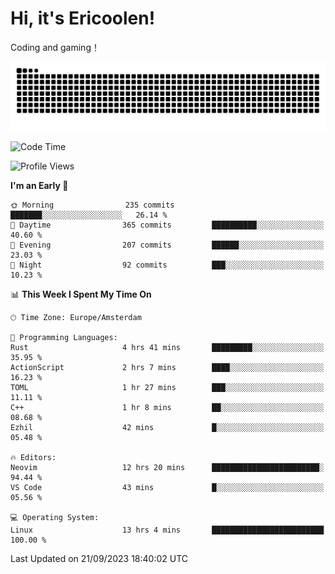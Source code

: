 # Hi, it's Ericoolen!
Coding and gaming！

<picture>
  <source media="(prefers-color-scheme: dark)" srcset="https://raw.githubusercontent.com/Eric-Song-Nop/Eric-Song-Nop/output/github-contribution-grid-snake-dark.svg">
  <source media="(prefers-color-scheme: light)" srcset="https://raw.githubusercontent.com/Eric-Song-Nop/Eric-Song-Nop/output/github-contribution-grid-snake.svg">
  <img alt="github contribution grid snake animation" src="https://raw.githubusercontent.com/Eric-Song-Nop/Eric-Song-Nop/output/github-contribution-grid-snake.svg">
</picture>

<!--START_SECTION:waka-->
![Code Time](http://img.shields.io/badge/Code%20Time-1%2C004%20hrs%2041%20mins-blue)

![Profile Views](http://img.shields.io/badge/Profile%20Views-0-blue)

**I'm an Early 🐤** 

```text
🌞 Morning                235 commits         ███████░░░░░░░░░░░░░░░░░░   26.14 % 
🌆 Daytime                365 commits         ██████████░░░░░░░░░░░░░░░   40.60 % 
🌃 Evening                207 commits         ██████░░░░░░░░░░░░░░░░░░░   23.03 % 
🌙 Night                  92 commits          ███░░░░░░░░░░░░░░░░░░░░░░   10.23 % 
```


📊 **This Week I Spent My Time On** 

```text
🕑︎ Time Zone: Europe/Amsterdam

💬 Programming Languages: 
Rust                     4 hrs 41 mins       █████████░░░░░░░░░░░░░░░░   35.95 % 
ActionScript             2 hrs 7 mins        ████░░░░░░░░░░░░░░░░░░░░░   16.23 % 
TOML                     1 hr 27 mins        ███░░░░░░░░░░░░░░░░░░░░░░   11.11 % 
C++                      1 hr 8 mins         ██░░░░░░░░░░░░░░░░░░░░░░░   08.68 % 
Ezhil                    42 mins             █░░░░░░░░░░░░░░░░░░░░░░░░   05.48 % 

🔥 Editors: 
Neovim                   12 hrs 20 mins      ████████████████████████░   94.44 % 
VS Code                  43 mins             █░░░░░░░░░░░░░░░░░░░░░░░░   05.56 % 

💻 Operating System: 
Linux                    13 hrs 4 mins       █████████████████████████   100.00 % 
```


 Last Updated on 21/09/2023 18:40:02 UTC
<!--END_SECTION:waka-->
